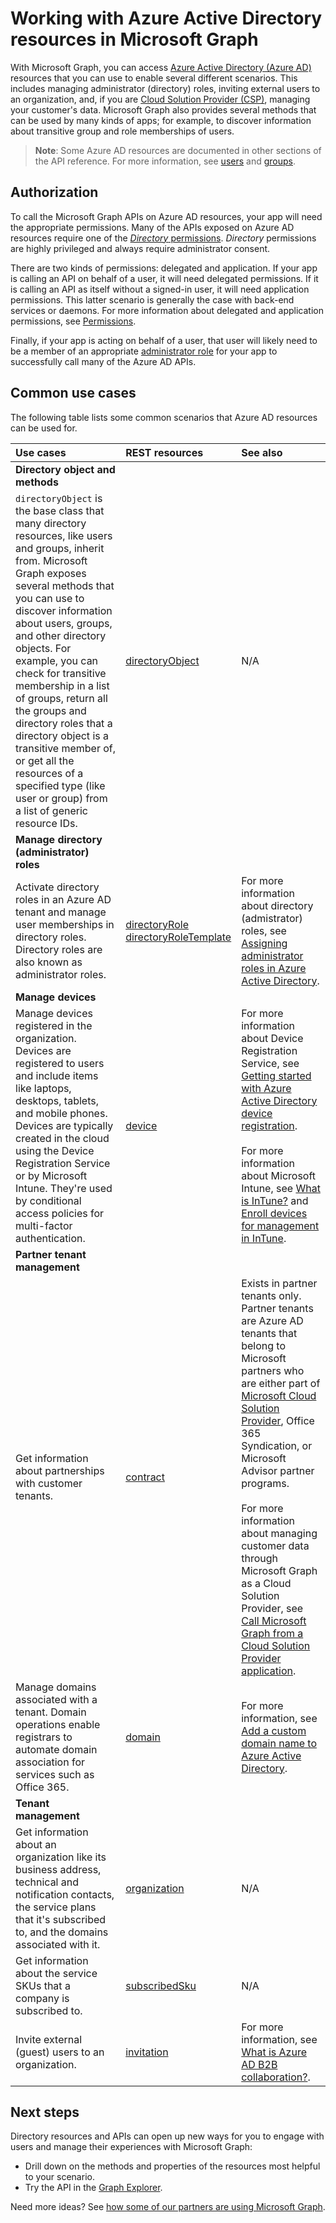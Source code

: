 # Working with Azure Active Directory resources in Microsoft Graph

With Microsoft Graph, you can access [Azure Active Directory (Azure AD)](https://docs.microsoft.com/azure/active-directory/active-directory-whatis) resources that you can use to enable several different scenarios. This includes managing administrator (directory) roles, inviting external users to an organization, and, if you are [Cloud Solution Provider (CSP)](https://partner.microsoft.com/cloud-solution-provider), managing your customer's data. Microsoft Graph also provides several methods that can be used by many kinds of apps; for example, to discover information about transitive group and role memberships of users. 

> **Note**: Some Azure AD resources are documented in other sections of the API reference. For more information, see [users](users.md) and [groups](group.md).


## Authorization
 
To call the Microsoft Graph APIs on Azure AD resources, your app will need the appropriate permissions.  Many of the APIs exposed on Azure AD resources require one of the [_Directory_ permissions](../../../concepts/permissions_reference.md#directory-permissions).  _Directory_ permissions are highly privileged and always require administrator consent. 

There are two kinds of permissions: delegated and application. If your app is calling an API on behalf of a user, it will need delegated permissions. If it is calling an API as itself without a signed-in user, it will need application permissions. This latter scenario is generally the case with back-end services or daemons. For more information about delegated and application permissions, see [Permissions](../../../concepts/permissions_reference.md). 

Finally, if your app is acting on behalf of a user, that user will likely need to be a member of an appropriate [administrator role](https://docs.microsoft.com/azure/active-directory/active-directory-assign-admin-roles) for your app to successfully call many of the Azure AD APIs.

## Common use cases 

The following table lists some common scenarios that Azure AD resources can be used for.

| Use cases		   | REST resources	| See also |
|:---------------|:--------|:----------|
| **Directory object and methods** | | |
| `directoryObject` is the base class that many directory resources, like users and groups, inherit from. Microsoft Graph exposes several methods that you can use to discover information about users, groups, and other directory objects. For example, you can check for transitive membership in a list of groups, return all the groups and directory roles that a directory object is a transitive member of, or get all the resources of a specified type (like user or group) from a list of generic resource IDs. | [directoryObject](../resources/directoryobject.md) | N/A |
| **Manage directory (administrator) roles** | | |
| Activate directory roles in an Azure AD tenant and manage user memberships in directory roles. Directory roles are also known as administrator roles. | [directoryRole](../resources/directoryrole.md) <br/>[directoryRoleTemplate](../resources/directoryroletemplate.md) | For more information about directory (admistrator) roles, see [Assigning administrator roles in Azure Active Directory](https://docs.microsoft.com/azure/active-directory/active-directory-assign-admin-roles). |
| **Manage devices** | | |
| Manage devices registered in the organization. Devices are registered to users and include items like laptops, desktops, tablets, and mobile phones. Devices are typically created in the cloud using the Device Registration Service or by Microsoft Intune. They're used by conditional access policies for multi-factor authentication. | [device](../resources/device.md) | For more information about Device Registration Service, see [Getting started with Azure Active Directory device registration](https://docs.microsoft.com/azure/active-directory/active-directory-device-registration-overview).<br/><br/> For more information about Microsoft Intune, see [What is InTune?](https://docs.microsoft.com/intune-classic/understand-explore/introduction-to-microsoft-intune) and [Enroll devices for management in InTune](https://docs.microsoft.com/intune-classic/deploy-use/enroll-devices-in-microsoft-intune). |
| **Partner tenant management** | | |
| Get information about partnerships with customer tenants. | [contract](../resources/contract.md) | Exists in partner tenants only. Partner tenants are Azure AD tenants that belong to Microsoft partners who are either part of [Microsoft Cloud Solution Provider](https://partnercenter.microsoft.com/partner/programs), Office 365 Syndication, or Microsoft Advisor partner programs. <br/><br/>For more information about managing customer data through Microsoft Graph as a Cloud Solution Provider, see [Call Microsoft Graph from a Cloud Solution Provider application](../../../concepts/auth_cloudsolutionprovider.md). |
| Manage domains associated with a tenant. Domain operations enable registrars to automate domain association for services such as Office 365. | [domain](../resources/domain.md) | For more information, see [Add a custom domain name to Azure Active Directory](https://docs.microsoft.com/azure/active-directory/active-directory-domains-add-azure-portal). |
| **Tenant management** | | |
| Get information about an organization like its business address, technical and notification contacts, the service plans that it's subscribed to, and the domains associated with it. | [organization](../resources/organization.md) | N/A |
| Get information about the service SKUs that a company is subscribed to. | [subscribedSku](../resources/subscribedsku.md) | N/A |
| Invite external (guest) users to an organization. | [invitation](../resources/invitation.md) | For more information, see [What is Azure AD B2B collaboration?](https://docs.microsoft.com/azure/active-directory/active-directory-b2b-what-is-azure-ad-b2b). |



## Next steps
Directory resources and APIs can open up new ways for you to engage with users and manage their experiences with Microsoft Graph: 

- Drill down on the methods and properties of the resources most helpful to your scenario.
- Try the API in the [Graph Explorer](https://developer.microsoft.com/graph/graph-explorer).

Need more ideas? See [how some of our partners are using Microsoft Graph](https://developer.microsoft.com/graph/graph/examples#partners).


